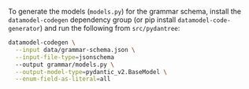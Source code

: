 To generate the models (`models.py`) for the grammar schema,
install the `datamodel-codegen` dependency group (or pip install
`datamodel-code-generator`) and run the following from `src/pydantree`:

```sh
datamodel-codegen \
  --input data/grammar-schema.json \
  --input-file-type=jsonschema
  --output grammar/models.py \
  --output-model-type=pydantic_v2.BaseModel \
  --enum-field-as-literal=all
```
